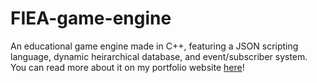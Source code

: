 # FIEA-game-engine

An educational game engine made in C++, featuring a JSON scripting language, dynamic heirarchical database, and event/subscriber system. You can read more about
it on my portfolio website [here](https://oliverleighthomas.github.io//projects/fiea-game-engine/)!

